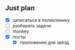 ## Just plan
- [x] записаться в поликлинику
- [ ] разбирать задачи
- [ ] monkey
- [x] посты
	- [x] приложение для звёзд
